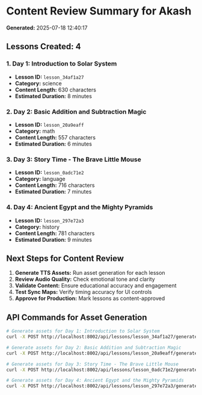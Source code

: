 # Content Review Summary for Akash

**Generated:** 2025-07-18 12:40:17

## Lessons Created: 4

### 1. Day 1: Introduction to Solar System
- **Lesson ID:** `lesson_34af1a27`
- **Category:** science
- **Content Length:** 630 characters
- **Estimated Duration:** 8 minutes

### 2. Day 2: Basic Addition and Subtraction Magic
- **Lesson ID:** `lesson_20a9eaff`
- **Category:** math
- **Content Length:** 557 characters
- **Estimated Duration:** 6 minutes

### 3. Day 3: Story Time - The Brave Little Mouse
- **Lesson ID:** `lesson_0adc71e2`
- **Category:** language
- **Content Length:** 716 characters
- **Estimated Duration:** 7 minutes

### 4. Day 4: Ancient Egypt and the Mighty Pyramids
- **Lesson ID:** `lesson_297e72a3`
- **Category:** history
- **Content Length:** 781 characters
- **Estimated Duration:** 9 minutes

## Next Steps for Content Review

1. **Generate TTS Assets:** Run asset generation for each lesson
2. **Review Audio Quality:** Check emotional tone and clarity
3. **Validate Content:** Ensure educational accuracy and engagement
4. **Test Sync Maps:** Verify timing accuracy for UI controls
5. **Approve for Production:** Mark lessons as content-approved

## API Commands for Asset Generation

```bash
# Generate assets for Day 1: Introduction to Solar System
curl -X POST http://localhost:8002/api/lessons/lesson_34af1a27/generate-assets
```

```bash
# Generate assets for Day 2: Basic Addition and Subtraction Magic
curl -X POST http://localhost:8002/api/lessons/lesson_20a9eaff/generate-assets
```

```bash
# Generate assets for Day 3: Story Time - The Brave Little Mouse
curl -X POST http://localhost:8002/api/lessons/lesson_0adc71e2/generate-assets
```

```bash
# Generate assets for Day 4: Ancient Egypt and the Mighty Pyramids
curl -X POST http://localhost:8002/api/lessons/lesson_297e72a3/generate-assets
```

